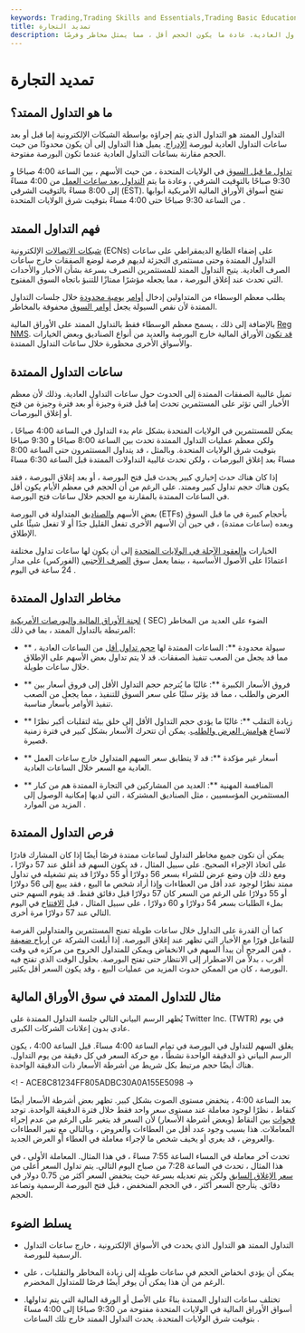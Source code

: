 ```yaml
---
keywords: Trading,Trading Skills and Essentials,Trading Basic Education,Trading Skills
title: تمديد التجارة
description: يتم إجراء التداول الممتد عن طريق التبادلات الإلكترونية إما قبل أو بعد ساعات التداول العادية. عادة ما يكون الحجم أقل ، مما يمثل مخاطر وفرصًا.
---
```


# تمديد التجارة
## ما هو التداول الممتد؟

التداول الممتد هو التداول الذي يتم إجراؤه بواسطة الشبكات الإلكترونية إما قبل أو بعد ساعات التداول العادية لبورصة [الإدراج](/listedsecurity). يميل هذا التداول إلى أن يكون محدودًا من حيث الحجم مقارنة بساعات التداول العادية عندما تكون البورصة مفتوحة.

[تداول ما قبل السوق](/premarket) في الولايات المتحدة ، من حيث الأسهم ، بين الساعة 4:00 صباحًا و 9:30 صباحًا بالتوقيت الشرقي ، وعادة ما يتم [التداول بعد ساعات العمل](/afterhourstrading) من 4:00 مساءً إلى 8:00 مساءً بالتوقيت الشرقي (EST). تفتح أسواق الأوراق المالية الأمريكية أبوابها من الساعة 9:30 صباحًا حتى 4:00 مساءً بتوقيت شرق الولايات المتحدة .

## فهم التداول الممتد

[شبكات الاتصالات](/ecn) الإلكترونية (ECNs) على إضفاء الطابع الديمقراطي على ساعات التداول الممتدة وحتى مستثمري التجزئة لديهم فرصة لوضع الصفقات خارج ساعات الصرف العادية. يتيح التداول الممتد للمستثمرين التصرف بسرعة بشأن الأخبار والأحداث التي تحدث عند إغلاق البورصة ، مما يجعله مؤشرًا ممتازًا للتنبؤ باتجاه السوق المفتوح.

يطلب معظم الوسطاء من المتداولين إدخال [أوامر](/limitorder) [يومية محدودة](/limitorder) خلال جلسات التداول الممتدة لأن نقص السيولة يجعل [أوامر السوق](/marketorder) محفوفة بالمخاطر.

بالإضافة إلى ذلك ، يسمح معظم الوسطاء فقط بالتداول الممتد على الأوراق المالية [Reg NMS](/regulation-nms). [قد تكون](/otc) الأوراق المالية خارج البورصة والعديد من أنواع الصناديق وبعض الخيارات والأسواق الأخرى محظورة خلال ساعات التداول الممتدة.

## ساعات التداول الممتدة

تميل غالبية الصفقات الممتدة إلى الحدوث حول ساعات التداول العادية. وذلك لأن معظم الأخبار التي تؤثر على المستثمرين تحدث إما قبل فترة وجيزة أو بعد فترة وجيزة من فتح أو إغلاق البورصات.

يمكن للمستثمرين في الولايات المتحدة بشكل عام بدء التداول في الساعة 4:00 صباحًا ، ولكن معظم عمليات التداول الممتدة تحدث بين الساعة 8:00 صباحًا و 9:30 صباحًا بتوقيت شرق الولايات المتحدة. وبالمثل ، قد يتداول المستثمرون حتى الساعة 8:00 مساءً بعد إغلاق البورصات ، ولكن تحدث غالبية التداولات الممتدة قبل الساعة 6:30 مساءً

إذا كان هناك حدث إخباري كبير يحدث قبل فتح البورصة ، أو بعد إغلاق البورصة ، فقد يكون هناك حجم تداول كبير وممتد. على الرغم من أن الحجم في معظم الأيام يكون أقل في الساعات الممتدة بالمقارنة مع الحجم خلال ساعات فتح البورصة.

بعض الأسهم [والصناديق](/etf) المتداولة في البورصة (ETFs) بأحجام كبيرة في ما قبل السوق وبعده (ساعات ممتدة) ، في حين أن الأسهم الأخرى تفعل القليل جدًا أو لا تفعل شيئًا على الإطلاق.

الخيارات [والعقود الآجلة في الولايات المتحدة](/futures) إلى أن يكون لها ساعات تداول مختلفة اعتمادًا على الأصول الأساسية ، بينما يعمل سوق [الصرف الأجنبي](/foreign-exchange) (الفوركس) على مدار 24 ساعة في اليوم .

## مخاطر التداول الممتدة

[لجنة الأوراق المالية والبورصات الأمريكية](/sec) ( SEC) الضوء على العديد من المخاطر المرتبطة بالتداول الممتد ، بما في ذلك:

- ** سيولة محدودة **: الساعات الممتدة لها [حجم تداول أقل](/volume) من الساعات العادية ، مما قد يجعل من الصعب تنفيذ الصفقات. قد لا يتم تداول بعض الأسهم على الإطلاق خلال ساعات طويلة.

- ** فروق الأسعار الكبيرة **: غالبًا ما يُترجم حجم التداول الأقل إلى فروق أسعار بين العرض والطلب ، مما قد يؤثر سلبًا على سعر السوق للتنفيذ ، مما يجعل من الصعب تنفيذ الأوامر بأسعار مناسبة.

- ** زيادة التقلب **: غالبًا ما يؤدي حجم التداول الأقل إلى خلق بيئة لتقلبات أكبر نظرًا لاتساع [هوامش العرض والطلب](/bid-askspread). يمكن أن تتحرك الأسعار بشكل كبير في فترة زمنية قصيرة.

- ** أسعار غير مؤكدة **: قد لا يتطابق سعر السهم المتداول خارج ساعات العمل العادية مع السعر خلال الساعات العادية.

- ** المنافسة المهنية **: العديد من المشاركين في التجارة الممتدة هم من كبار المستثمرين المؤسسيين ، مثل الصناديق المشتركة ، التي لديها إمكانية الوصول إلى المزيد من الموارد .

## فرص التداول الممتدة

يمكن أن تكون جميع مخاطر التداول لساعات ممتدة فرصًا أيضًا إذا كان المشارك قادرًا على اتخاذ الإجراء الصحيح. على سبيل المثال ، قد يكون السهم قد أغلق عند 57 دولارًا ، ومع ذلك فإن وضع عرض للشراء بسعر 56 دولارًا أو 55 دولارًا قد يتم تشغيله في تداول ممتد نظرًا لوجود عدد أقل من العطاءات وإذا أراد شخص ما البيع ، فقد يبيع إلى 56 دولارًا أو 55 دولارًا على الرغم من السعر كان 57 دولارًا قبل دقائق فقط. قد يقوم السهم حتى بملء الطلبات بسعر 54 دولارًا و 60 دولارًا ، على سبيل المثال ، قبل [الافتتاح](/openingprice) في اليوم التالي عند 57 دولارًا مرة أخرى.

كما أن القدرة على التداول خلال ساعات طويلة تمنح المستثمرين والمتداولين الفرصة للتفاعل فورًا مع الأخبار التي تظهر عند إغلاق البورصة. إذا أبلغت الشركة عن [أرباح ضعيفة](/earnings) ، فمن المرجح أن يبدأ السهم في الانخفاض ويمكن للمتداول الخروج من مركزه في وقت أقرب ، بدلاً من الاضطرار إلى الانتظار حتى تفتح البورصة. بحلول الوقت الذي تفتح فيه البورصة ، كان من الممكن حدوث المزيد من عمليات البيع ، وقد يكون السعر أقل بكثير.

## مثال للتداول الممتد في سوق الأوراق المالية

يُظهر الرسم البياني التالي جلسة التداول الممتدة على Twitter Inc. (TWTR) في يوم عادي بدون إعلانات الشركات الكبرى.

يغلق السهم للتداول في البورصة في تمام الساعة 4:00 مساءً. قبل الساعة 4:00 ، يكون الرسم البياني ذو الدقيقة الواحدة نشطًا ، مع حركة السعر في كل دقيقة من يوم التداول. هناك أيضًا حجم مرتبط بكل شريط من أشرطة الأسعار ذات الدقيقة الواحدة.

<! - ACE8C81234FF805ADBC30A0A155E5098 ->

بعد الساعة 4:00 ، ينخفض مستوى الصوت بشكل كبير. تظهر بعض أشرطة الأسعار أيضًا كنقاط ، نظرًا لوجود معاملة عند مستوى سعر واحد فقط خلال فترة الدقيقة الواحدة. توجد [فجوات](/gap) بين النقاط (وبعض أشرطة الأسعار) لأن السعر قد يتغير على الرغم من عدم إجراء المعاملات. هذا بسبب وجود عدد أقل من العطاءات والعروض ، وبالتالي مع تغير العطاءات والعروض ، قد يغري أو يخيف شخص ما لإجراء معاملة في العطاء أو العرض الجديد.

تحدث آخر معاملة في المساء الساعة 7:55 مساءً ، في هذا المثال. المعاملة الأولى ، في هذا المثال ، تحدث في الساعة 7:28 من صباح اليوم التالي. يتم تداول السعر أعلى من [سعر الإغلاق السابق](/closingprice) ولكن يتم تعديله بسرعة حيث ينخفض السعر أكثر من 0.75 دولار في دقائق. يتأرجح السعر أكثر ، في الحجم المنخفض ، قبل فتح البورصة الرسمية وتصاعد الحجم.

## يسلط الضوء

- التداول الممتد هو التداول الذي يحدث في الأسواق الإلكترونية ، خارج ساعات التداول الرسمية للبورصة.

- يمكن أن يؤدي انخفاض الحجم في ساعات طويلة إلى زيادة المخاطر والتقلبات ، على الرغم من أن هذا يمكن أن يوفر أيضًا فرصًا للمتداول المخضرم.

- تختلف ساعات التداول الممتدة بناءً على الأصل أو الورقة المالية التي يتم تداولها. أسواق الأوراق المالية في الولايات المتحدة مفتوحة من 9:30 صباحًا إلى 4:00 مساءً بتوقيت شرق الولايات المتحدة. يحدث التداول الممتد خارج تلك الساعات .

